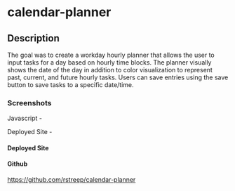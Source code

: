 # calendar-planner

## Description

The goal was to create a workday hourly planner that allows the user to input tasks for a day based on hourly time blocks. The planner visually shows the date of the day in addition to color visualization to represent past, current, and future hourly tasks. Users can save entries using the save button to save tasks to a specific date/time.

### Screenshots

Javascript -


Deployed Site -


#### Deployed Site



#### Github

https://github.com/rstreep/calendar-planner